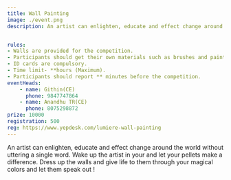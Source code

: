 ```yaml
---
title: Wall Painting
image: ./event.png
description: An artist can enlighten, educate and effect change around the world without uttering a single word. Wake up the artist in your and let your pellets make a difference. Dress up the walls and give life to them through your magical colors and let them speak out !


rules: 
- Walls are provided for the competition.
- Participants should get their own materials such as brushes and paints needed for the competition.
- ID cards are compulsory.
- Time limit- **hours (Maximum).
- Participants should report ** minutes before the competition.
eventHeads:
    - name: Githin(CE)
      phone: 9847747864
    - name: Anandhu TR(CE)
      phone: 8075298872
prize: 10000
registration: 500
reg: https://www.yepdesk.com/lumiere-wall-painting
---
```

An artist can enlighten, educate and effect change around the world without uttering a single word. Wake up the artist in your and let your pellets make a difference. Dress up the walls and give life to them through your magical colors and let them speak out !
